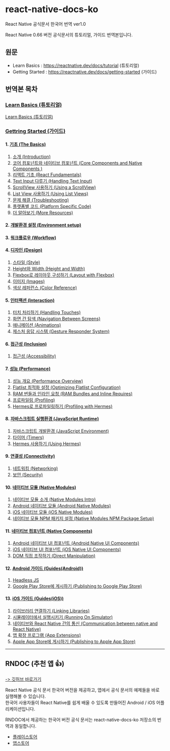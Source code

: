 # react-native-docs-ko
React Native 공식문서 한국어 번역 ver1.0

React Native 0.66 버전 공식문서의 튜토리얼, 가이드 번역본입니다. 


## 원문
- Learn Basics : https://reactnative.dev/docs/tutorial (튜토리얼)
- Getting Started : https://reactnative.dev/docs/getting-started (가이드)  


## 번역본 목차

### [Learn Basics (튜토리얼)](https://github.com/dev-seomoon/react-native-docs-ko/blob/main/learn-basics.md)
[Learn Basics (튜토리얼)](https://github.com/dev-seomoon/react-native-docs-ko/blob/main/learn-basics.md)

### [Gettring Started (가이드)](https://github.com/dev-seomoon/react-native-docs-ko/tree/main/getting-started)
#### 1. [기초 (The Basics)](https://github.com/dev-seomoon/react-native-docs-ko/tree/main/getting-started/1.The-Basics)  
1. [소개 (Introduction)](https://github.com/dev-seomoon/react-native-docs-ko/blob/main/getting-started/1.The-Basics/1.Introduction.md)
2. [코어 컴포넌트와 네이티브 컴포넌트 (Core Components and Native Components )](https://github.com/dev-seomoon/react-native-docs-ko/blob/main/getting-started/1.The-Basics/2.Core-Components-and-Native-Components.md)
3. [리액트 기초 (React Fundamentals)](https://github.com/dev-seomoon/react-native-docs-ko/blob/main/getting-started/1.The-Basics/3.React-Fundamentals.md)
4. [Text Input 다루기 (Handling Text Input)](https://github.com/dev-seomoon/react-native-docs-ko/blob/main/getting-started/1.The-Basics/4.Handling-Text-Input.md)
5. [ScrollView 사용하기 (Using a ScrollView)](https://github.com/dev-seomoon/react-native-docs-ko/blob/main/getting-started/1.The-Basics/5.Using-a-ScrollView.md)
6. [List View 사용하기 (Using List Views)](https://github.com/dev-seomoon/react-native-docs-ko/blob/main/getting-started/1.The-Basics/6.Using-List-Views.md)
7. [문제 해결 (Troubleshooting)](https://github.com/dev-seomoon/react-native-docs-ko/blob/main/getting-started/1.The-Basics/7.Troubleshooting.md)
8. [플랫폼별 코드 (Platform Specific Code)](https://github.com/dev-seomoon/react-native-docs-ko/blob/main/getting-started/1.The-Basics/8.Platform-Specific-Code.md)
9. [더 알아보기 (More Resources)](https://github.com/dev-seomoon/react-native-docs-ko/blob/main/getting-started/1.The-Basics/9.More-Resources.md) 


#### 2. [개발환경 설정 (Environment setup)](https://github.com/dev-seomoon/react-native-docs-ko/tree/main/getting-started/2.Environment-setup)

#### 3. [워크플로우 (Workflow)](https://github.com/dev-seomoon/react-native-docs-ko/tree/main/getting-started/3.Workflow)

#### 4. [디자인 (Design)](https://github.com/dev-seomoon/react-native-docs-ko/tree/main/getting-started/4.Design)
1. [스타일 (Style)](https://github.com/dev-seomoon/react-native-docs-ko/blob/main/getting-started/4.Design/1.Style.md)
2. [Height와 Width (Height and Width)](https://github.com/dev-seomoon/react-native-docs-ko/blob/main/getting-started/4.Design/2.Height-and-Width.md)
3. [Flexbox로 레이아웃 구성하기 (Layout with Flexbox)](https://github.com/dev-seomoon/react-native-docs-ko/blob/main/getting-started/4.Design/3.Layout-with-Flexbox.md)
4. [이미지 (Images)](https://github.com/dev-seomoon/react-native-docs-ko/blob/main/getting-started/4.Design/4.Images.md)
5. [색상 레퍼런스 (Color Reference)](https://github.com/dev-seomoon/react-native-docs-ko/blob/main/getting-started/4.Design/5.Color-Reference.md)


#### 5. [인터랙션 (Interaction)](https://github.com/dev-seomoon/react-native-docs-ko/tree/main/getting-started/5.Interaction)
1. [터치 처리하기 (Handling Touches)](https://github.com/dev-seomoon/react-native-docs-ko/blob/main/getting-started/5.Interaction/1.Handling-Touches.md)
2. [화면 간 탐색 (Navigation Between Screens)](https://github.com/dev-seomoon/react-native-docs-ko/blob/main/getting-started/5.Interaction/2.Navigating-Between-Screens.md)
3. [애니메이션 (Animations)](https://github.com/dev-seomoon/react-native-docs-ko/blob/main/getting-started/5.Interaction/3.Animations.md)
4. [제스처 응답 시스템 (Gesture Responder System)](https://github.com/dev-seomoon/react-native-docs-ko/blob/main/getting-started/5.Interaction/4.Gesture-Responder-System.md)



#### 6. [접근성 (Inclusion)](https://github.com/dev-seomoon/react-native-docs-ko/tree/main/getting-started/6.Inclusion)
1. [접근성 (Accessibility)](https://github.com/dev-seomoon/react-native-docs-ko/blob/main/getting-started/6.Inclusion/1.Accessibility.md)



#### 7. [성능 (Performance)](https://github.com/dev-seomoon/react-native-docs-ko/tree/main/getting-started/7.Performance)
1. [성능 개요 (Performance Overview)](https://github.com/dev-seomoon/react-native-docs-ko/blob/main/getting-started/7.Performance/1.Performance-Overview.md)
2. [Flatlist 최적화 설정 (Optimizing Flatlist Configuration)](https://github.com/dev-seomoon/react-native-docs-ko/blob/main/getting-started/7.Performance/2.Optimizing-Flatlist-Configuration.md)
3. [RAM 번들과 인라인 요청 (RAM Bundles and Inline Requires)](https://github.com/dev-seomoon/react-native-docs-ko/blob/main/getting-started/7.Performance/3.RAM-Bundles-and-Inline-Requires.md)
4. [프로파일링 (Profiling)](https://github.com/dev-seomoon/react-native-docs-ko/blob/main/getting-started/7.Performance/4.Profiling.md)
5. [Hermes로 프로파일링하기 (Profiling with Hermes)](https://github.com/dev-seomoon/react-native-docs-ko/blob/main/getting-started/7.Performance/5.Profiling-with-Hermes.md)



#### 8. [자바스크립트 실행환경 (JavaScript Runtime)](https://github.com/dev-seomoon/react-native-docs-ko/tree/main/getting-started/8.JavaScript-Runtime)
1. [자바스크립트 개발환경 (JavaScript Environment)](https://github.com/dev-seomoon/react-native-docs-ko/blob/main/getting-started/8.JavaScript-Runtime/1.JavaScript-Environment.md)
2. [타이머 (Timers)](https://github.com/dev-seomoon/react-native-docs-ko/blob/main/getting-started/8.JavaScript-Runtime/2.Timers.md)
3. [Hermes 사용하기 (Using Hermes)](https://github.com/dev-seomoon/react-native-docs-ko/blob/main/getting-started/8.JavaScript-Runtime/3.Using-Hermes.md)



#### 9. [연결성 (Connectivity)](https://github.com/dev-seomoon/react-native-docs-ko/tree/main/getting-started/9.Connectivity)
1. [네트워킹 (Networking)](https://github.com/dev-seomoon/react-native-docs-ko/blob/main/getting-started/9.Connectivity/1.Networking.md)
2. [보안 (Security)](https://github.com/dev-seomoon/react-native-docs-ko/blob/main/getting-started/9.Connectivity/2.Security.md)



#### 10. [네이티브 모듈 (Native Modules)](https://github.com/dev-seomoon/react-native-docs-ko/tree/main/getting-started/10.Native-Modules)
1. [네이티브 모듈 소개 (Native Modules Intro)](https://github.com/dev-seomoon/react-native-docs-ko/blob/main/getting-started/10.Native-Modules/1.Native-Modules-Intro.md)
2. [Android 네이티브 모듈 (Android Native Modules)](https://github.com/dev-seomoon/react-native-docs-ko/blob/main/getting-started/10.Native-Modules/2.Android-Native-Modules.md)
3. [iOS 네이티브 모듈 (iOS Native Modules)](https://github.com/dev-seomoon/react-native-docs-ko/blob/main/getting-started/10.Native-Modules/3.iOS-Native-Modules.md)
4. [네이티브 모듈 NPM 패키지 설정 (Native Modules NPM Package Setup)](https://github.com/dev-seomoon/react-native-docs-ko/blob/main/getting-started/10.Native-Modules/4.Native-Modules-NPM-Package-Setup.md)



#### 11. [네이티브 컴포넌트 (Native Components)](https://github.com/dev-seomoon/react-native-docs-ko/tree/main/getting-started/11.Native-Components)
1. [Android 네이티브 UI 컴포넌트 (Android Native UI Components)](https://github.com/dev-seomoon/react-native-docs-ko/blob/main/getting-started/11.Native-Components/1.Android-Native-UI-Components.md)
2. [iOS 네이티브 UI 컴포넌트 (iOS Native UI Components)](https://github.com/dev-seomoon/react-native-docs-ko/blob/main/getting-started/11.Native-Components/2.iOS-Native-UI-Components.md)
3. [DOM 직접 조작하기 (Direct Manipulation)](https://github.com/dev-seomoon/react-native-docs-ko/blob/main/getting-started/11.Native-Components/3.Direct-Manipulation.md)



#### 12. [Android 가이드 (Guides(Android))](https://github.com/dev-seomoon/react-native-docs-ko/tree/main/getting-started/12.Guides-Android)
1. [Headless JS](https://github.com/dev-seomoon/react-native-docs-ko/blob/main/getting-started/12.Guides-Android/1.Headless-JS.md)
2. [Google Play Store에 게시하기 (Publishing to Google Play Store)](https://github.com/dev-seomoon/react-native-docs-ko/blob/main/getting-started/12.Guides-Android/2.Publishing-to-Google-Play-Store.md)


#### 13. [iOS 가이드 (Guides(iOS))](https://github.com/dev-seomoon/react-native-docs-ko/tree/main/getting-started/13.Guides-iOS)
1. [라이브러리 연결하기 (Linking Libraries)](https://github.com/dev-seomoon/react-native-docs-ko/blob/main/getting-started/13.Guides-iOS/1.Linking-Libraries.md)
2. [시뮬레이터에서 실행시키기 (Running On Simulator)](https://github.com/dev-seomoon/react-native-docs-ko/blob/main/getting-started/13.Guides-iOS/2.Running-On-Simulator.md)
3. [네이티브와 React Native 간의 통신 (Communication between native and React Native)](https://github.com/dev-seomoon/react-native-docs-ko/blob/main/getting-started/13.Guides-iOS/3.Communication-between-native-and-React-Native.md)
4. [앱 확장 프로그램 (App Extensions)](https://github.com/dev-seomoon/react-native-docs-ko/blob/main/getting-started/13.Guides-iOS/4.App-Extensions.md)
5. [Apple App Store에 게시하기 (Publishing to Apple App Store)](https://github.com/dev-seomoon/react-native-docs-ko/blob/main/getting-started/13.Guides-iOS/5.Publishing-to-Apple-App-Store.md)
  
  


---

## RNDOC (추천 앱 👍)
[-> 깃허브 바로가기](https://github.com/React-Native-docs/React-Native-docs)

React Native 공식 문서 한국어 버전을 제공하고, 앱에서 공식 문서의 예제들을 바로 실행해볼 수 있습니다.  
한국어 사용자들이 React Native를 쉽게 배울 수 있도록 만들어진 Android / iOS 어플리케이션입니다.  

RNDOC에서 제공하는 한국어 버전 공식 문서는 react-native-docs-ko 저장소의 번역과 동일합니다. 

- [플레이스토어](https://play.google.com/store/apps/details?id=com.hyuna.rnproject)
- [앱스토어](https://fnd.io/#/kr/ios-universal-app/1570059041-rndoc-by-minsung-kim)
